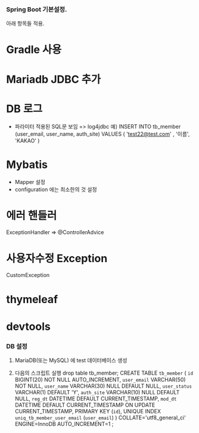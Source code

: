 ### Spring Boot 기본설정.
아래 항목들 적용.

# Gradle 사용

# Mariadb JDBC 추가

# DB 로그
- 파라미터 적용된 SQL문 보임 => log4jdbc
	예) INSERT INTO tb_member (user_email, user_name, auth_site) VALUES ( 'test22@test.com' , '이름', 'KAKAO' ) 

# Mybatis
- Mapper 설정
- configuration 에는 최소한의 것 설정

# 에러 핸들러
ExceptionHandler => @ControllerAdvice

# 사용자수정 Exception
CustomException

# thymeleaf

# devtools


### DB 설정
1. MariaDB(또는 MySQL) 에 test 데이터베이스 생성

2. 다음의 스크립트 실행
drop table tb_member;
CREATE TABLE `tb_member` (
	`id` BIGINT(20) NOT NULL AUTO_INCREMENT,
	`user_email` VARCHAR(50) NOT NULL,
	`user_name` VARCHAR(30) NULL DEFAULT NULL,
	`user_status` VARCHAR(1) DEFAULT 'Y',
	`auth_site` VARCHAR(10) NULL DEFAULT NULL,
	`reg_dt` DATETIME DEFAULT CURRENT_TIMESTAMP,
	`mod_dt` DATETIME DEFAULT CURRENT_TIMESTAMP ON UPDATE CURRENT_TIMESTAMP,
PRIMARY KEY (`id`),
UNIQUE INDEX `uniq_tb_member_user_email` (`user_email`)
)
COLLATE='utf8_general_ci'
ENGINE=InnoDB
AUTO_INCREMENT=1
;